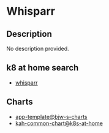 # Whisparr

## Description

No description provided.

## k8 at home search

- [whisparr](https://nanne.dev/k8s-at-home-search/#/whisparr)

## Charts

- [app-template@bjw-s-charts](https://bjw-s.github.io/helm-charts/)
- [kah-common-chart@k8s-at-home](https://k8s-at-home.com/charts/)
